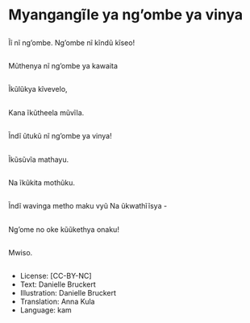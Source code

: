 # Myangangĩle ya ng’ombe ya vinya

##
Ĩĩ nĩ ng’ombe.
Ng’ombe nĩ kĩndũ kĩseo!

##
Mũthenya nĩ ng’ombe
ya kawaita

##
Ĩkũlũkya kĩvevelo,

##
Kana ĩkũtheela mũvĩla.

##
Ĩndĩ ũtukũ nĩ ng’ombe
ya vinya!

##
Ĩkũsũvĩa mathayu.

##
Na ĩkũkita mothũku.

##
Ĩndĩ wavinga metho maku vyũ
Na ũkwathĩĩsya -

##
Ng’ome no oke kũũkethya onaku!

##
Mwiso.

##
* License: [CC-BY-NC]
* Text: Danielle Bruckert
* Illustration: Danielle Bruckert
* Translation: Anna Kula
* Language: kam
